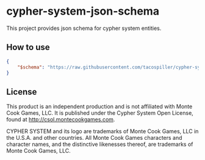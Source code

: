 # cypher-system-json-schema

This project provides json schema for cypher system entities.

## How to use
```json
{
    "$schema": "https://raw.githubusercontent.com/tacospiller/cypher-system-json-schema/main/character.schema.json",
}
```

## License
This product is an independent production and is not affiliated with Monte Cook Games, LLC. It is published under the Cypher System Open License, found at http://csol.montecookgames.com.

CYPHER SYSTEM and its logo are trademarks of Monte Cook Games, LLC in the U.S.A. and other countries. All Monte Cook Games characters and character names, and the distinctive likenesses thereof, are trademarks of Monte Cook Games, LLC. 